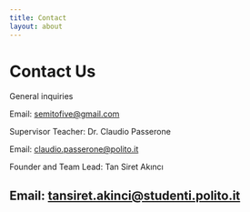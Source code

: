```yaml
---
title: Contact
layout: about
---
```

# Contact Us

General inquiries

Email: [semitofive@gmail.com](mailto:semitofive@gmail.com)

Supervisor Teacher: Dr. Claudio Passerone

Email: [claudio.passerone@polito.it](mailto:claudio.passerone@polito.it)

Founder and Team Lead: Tan Siret Akıncı

Email: [tansiret.akinci@studenti.polito.it](mailto:tansiret.akinci@studenti.polito.it)
----

[^1]: [It can take up to 10 minutes for changes to your site to publish after you push the changes to GitHub](https://docs.github.com/en/pages/setting-up-a-github-pages-site-with-jekyll/creating-a-github-pages-site-with-jekyll#creating-your-site).

[Just the Docs]: https://just-the-docs.github.io/just-the-docs/
[GitHub Pages]: https://docs.github.com/en/pages
[README]: https://github.com/just-the-docs/just-the-docs-template/blob/main/README.md
[Jekyll]: https://jekyllrb.com
[GitHub Pages / Actions workflow]: https://github.blog/changelog/2022-07-27-github-pages-custom-github-actions-workflows-beta/
[use this template]: https://github.com/just-the-docs/just-the-docs-template/generate
